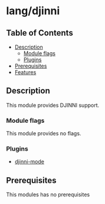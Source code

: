 # lang/djinni

## Table of Contents
* [Description](#description)
  * [Module flags](#module-flags) 
  * [Plugins](#plugins)
* [Prerequisites](#prerequisites)
* [Features](#features)

## Description
This module provides DJINNI support.

### Module flags
This module provides no flags.

### Plugins
- [djinni-mode](https://github.com/danielmartin/djinni-mode)

## Prerequisites
This modules has no prerequisites
